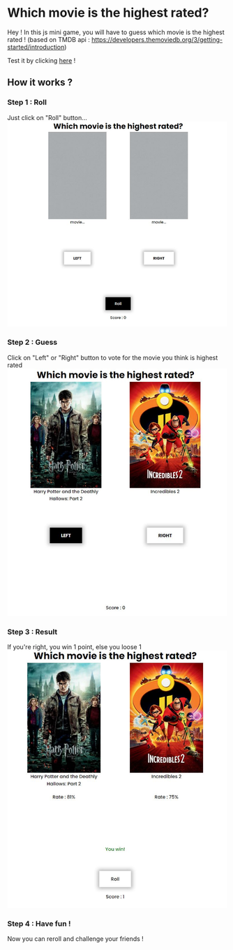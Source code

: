 ﻿# Which movie is the highest rated?

Hey !
In this js mini game, you will have to guess which movie is the highest rated ! (based on TMDB api : https://developers.themoviedb.org/3/getting-started/introduction)

Test it by clicking [here](https://nicoalz.github.io/guess-movie-rate/) !

## How it works ?

### Step 1 : Roll
Just click on "Roll" button...
![step1](img/example1.JPG)

### Step 2 : Guess
Click on "Left" or "Right" button to vote for the movie you think is highest rated
![step2](img/example2.JPG)

### Step 3 : Result
If you're right, you win 1 point, else you loose 1
![step3](img/example3.JPG)

### Step 4 : Have fun !
Now you can reroll and challenge your friends !
